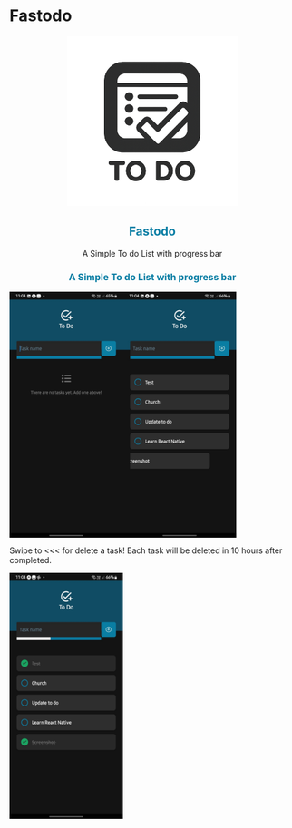 # Fastodo

<div align="center">
  <img src="./assets/images/fastodo.png" width="300" alt="Fastodo App Icon">
  <h2 style="color: #0a7ea4;">Fastodo</h2>
  <p>A Simple To do List with progress bar</p>
</div>
<h3 align="center" style="color: #0a7ea4;">A Simple To do List with progress bar</h3>

<div style="display: flex; flex-direction: row;">
  <img src="./assets/images/screenshots/screen0.jpg" width="200" alt="Fastodo App Screenshot start">
  <img src="./assets/images/screenshots/screen1.jpg" width="200" alt="Fastodo App Screenshot with tasks and progress bar">
</div>

Swipe to <<< for delete a task!
Each task will be deleted in 10 hours after completed.

<img src="./assets/images/screenshots/screen2.jpg" width="200" alt="Fastodo App Screenshot with deleting task">
